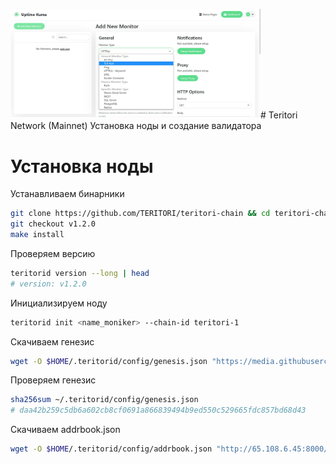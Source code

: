 <img src="https://github.com/romanr95/MONITORING/blob/main/uptimekuma_1%20(2).png" width="400" alt="" /># 
Teritori Network (Mainnet) Установка ноды и создание валидатора
# Установка ноды
Устанавливаем бинарники
```bash
git clone https://github.com/TERITORI/teritori-chain && cd teritori-chain
git checkout v1.2.0
make install
```
Проверяем версию 
```bash
teritorid version --long | head
# version: v1.2.0
```
Инициализируем ноду
```bash
teritorid init <name_moniker> --chain-id teritori-1
```
Скачиваем генезис
```bash
wget -O $HOME/.teritorid/config/genesis.json "https://media.githubusercontent.com/media/TERITORI/teritori-chain/v1.1.2/mainnet/teritori-1/genesis.json"
```
Проверяем генезис
```bash
sha256sum ~/.teritorid/config/genesis.json
# daa42b259c5db6a602cb8cf0691a866839494b9ed550c529665fdc857bd68d43
```
Скачиваем addrbook.json
```bash
wget -O $HOME/.teritorid/config/addrbook.json "http://65.108.6.45:8000/teritori/addrbook.json"
```
